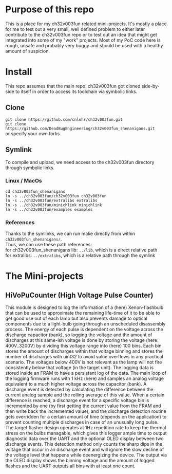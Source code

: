 # Purpose of this repo
This is a place for my ch32v003fun related mini-projects. It's mostly a place for me to test out a very small, well defined problem
to either later contribute to the ch32v003fun repo or to test out an idea that might get integrated into some of my "work" projects.
Most of my PoC code here is rough, unsafe and probably very buggy and should be used with a healthy amount of suspicion.

# Install
This repo assumes that the main repo: ch32v003fun got cloned side-by-side to itself in order to access its toolchain via symbolic links.

## Clone
`git clone https://github.com/cnlohr/ch32v003fun.git`  
`git clone https://github.com/DeadBugEngineering/ch32v003fun_shenanigans.git`  
or specify your own forks  

## Symlink
To compile and upload, we need access to the ch32v003fun directory through symbolic links.  

### Linux / MacOs
```
cd ch32v003fun_shenanigans
ln -s ../ch32v003fun/ch32v003fun ch32v003fun
ln -s ../ch32v003fun/extralibs extralibs
ln -s ../ch32v003fun/minichlink minichlink
ln -s ../ch32v003fun/examples examples
```

### References
Thanks to the symlinks, we can run make directly from within `ch32v003fun_shenanigans/`.  
Thus, we can use these path references:  
for ch32v003fun_shenanigans lib: `../lib`, which is a direct relative path  
for extralibs: `../extralibs`, which is a relative path through the symlink  

# The Mini-projects

## HiVoPuCounter (High Voltage Pulse Counter)
This module is designed to log the information of a (here) Xenon-flashbulb that can be used to approximate the
remaining life-time of it to be able to get good use out of each lamp but also prevents damage to optical components due to a
light-bulb going through an unscheduled disassembly process. The energy of each pulse is dependent on the voltage across the
discharge capacitor (bank), so logging the voltage and the amount of discharges at this same-ish voltage is done by storing
the voltage (here: 400V..3200V) by dividing this voltage range into (here) 100 bins. Each bin stores the amount of discharges
within that voltage binning and stores the number of discharges with uint32 to avoid value overflows in any practical scenario.
The voltages below 400V is not relevant as the lamp will not fire consistently below that voltage (in the target unit). 
The logging data is stored inside an FRAM to have a persistant log of the data. 
The main loop of the logging firmware runs with 1 kHz (here) and samples an analog voltage equivalent to a much higher voltage
across the capacitor (bank). A discharge event is detected by calculating the difference between the current analog sample and
the rolling average of this value. When a certain difference is reached, a discharge event for a specific voltage bin is
incremented by one (by first getting the current value from the FRAM and then write back the incremented value),
and the discharge detection routine gets overridden for a certain amount of time (depends on the application) to prevent
counting multiple discharges in case of an unusually long pulse.
The target flasher design operates at 1Hz repetition rate to keep the thermal stress on the bulbs managable, 
which gives this logger ample time to output diagnostic data over the UART and the optional OLED display between two discharge
events. This detection method only counts the sharp dips in the voltage that occur in an discharge event and will ignore the
slow decline of the voltage level that happens while deenergizing the device.
The output via the OLED display shows the binning voltage and the amount of logged flashes and the UART outputs all bins with
at least one count.

